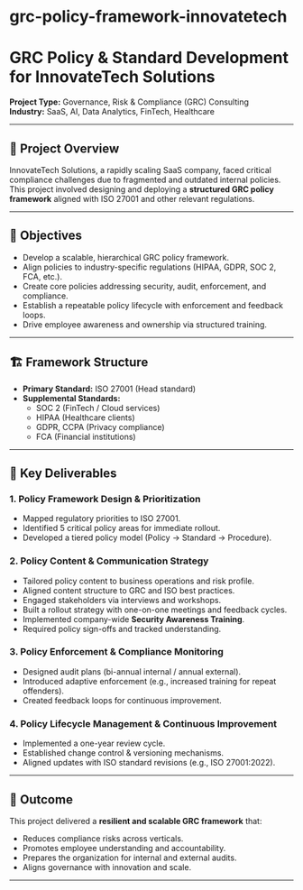# grc-policy-framework-innovatetech

# GRC Policy & Standard Development for InnovateTech Solutions

**Project Type:** Governance, Risk & Compliance (GRC) Consulting  
**Industry:** SaaS, AI, Data Analytics, FinTech, Healthcare  

---

## 🧠 Project Overview

InnovateTech Solutions, a rapidly scaling SaaS company, faced critical compliance challenges due to fragmented and outdated internal policies. This project involved designing and deploying a **structured GRC policy framework** aligned with ISO 27001 and other relevant regulations.

---

## 🎯 Objectives

- Develop a scalable, hierarchical GRC policy framework.
- Align policies to industry-specific regulations (HIPAA, GDPR, SOC 2, FCA, etc.).
- Create core policies addressing security, audit, enforcement, and compliance.
- Establish a repeatable policy lifecycle with enforcement and feedback loops.
- Drive employee awareness and ownership via structured training.

---

## 🏗️ Framework Structure

- **Primary Standard:** ISO 27001 (Head standard)
- **Supplemental Standards:**
  - SOC 2 (FinTech / Cloud services)
  - HIPAA (Healthcare clients)
  - GDPR, CCPA (Privacy compliance)
  - FCA (Financial institutions)

---

## 📌 Key Deliverables

### 1. **Policy Framework Design & Prioritization**
- Mapped regulatory priorities to ISO 27001.
- Identified 5 critical policy areas for immediate rollout.
- Developed a tiered policy model (Policy → Standard → Procedure).

### 2. **Policy Content & Communication Strategy**
- Tailored policy content to business operations and risk profile.
- Aligned content structure to GRC and ISO best practices.
- Engaged stakeholders via interviews and workshops.
- Built a rollout strategy with one-on-one meetings and feedback cycles.
- Implemented company-wide **Security Awareness Training**.
- Required policy sign-offs and tracked understanding.

### 3. **Policy Enforcement & Compliance Monitoring**
- Designed audit plans (bi-annual internal / annual external).
- Introduced adaptive enforcement (e.g., increased training for repeat offenders).
- Created feedback loops for continuous improvement.

### 4. **Policy Lifecycle Management & Continuous Improvement**
- Implemented a one-year review cycle.
- Established change control & versioning mechanisms.
- Aligned updates with ISO standard revisions (e.g., ISO 27001:2022).

---

## 🚀 Outcome

This project delivered a **resilient and scalable GRC framework** that:
- Reduces compliance risks across verticals.
- Promotes employee understanding and accountability.
- Prepares the organization for internal and external audits.
- Aligns governance with innovation and scale.

---

